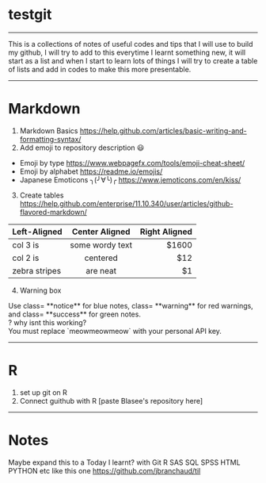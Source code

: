 # testgit
---

This is a collections of notes of useful codes and tips that I will use to build my github, I will try to add to this everytime I learnt something new, it will start as a list and when I start to learn lots of things I will try to create a table of lists and add in codes to make this more presentable. 

---
# Markdown
1. Markdown Basics https://help.github.com/articles/basic-writing-and-formatting-syntax/ 
2. Add emoji to repository description :smiley: 
- Emoji by type https://www.webpagefx.com/tools/emoji-cheat-sheet/
- Emoji by alphabet https://readme.io/emojis/
- Japanese Emoticons ╮(╯∀╰)╭ https://www.jemoticons.com/en/kiss/
3. Create tables
https://help.github.com/enterprise/11.10.340/user/articles/github-flavored-markdown/

| Left-Aligned  | Center Aligned  | Right Aligned |
| :------------ |:---------------:| -----:|
| col 3 is      | some wordy text | $1600 |
| col 2 is      | centered        |   $12 |
| zebra stripes | are neat        |    $1 |

4. Warning box

<aside class="notice">
Use class= **notice** for blue notes, class= **warning** for red warnings, and class= **success** for green notes.
</aside>
? why isnt this working?

  <aside class="notice">
  You must replace `meowmeowmeow` with your personal API key.
  </aside>

---
# R
1. set up git on R 
2. Connect guithub with R [paste Blasee's repository here]
---

# Notes
Maybe expand this to a Today I learnt? with Git R SAS SQL SPSS HTML PYTHON etc
like this one https://github.com/jbranchaud/til
